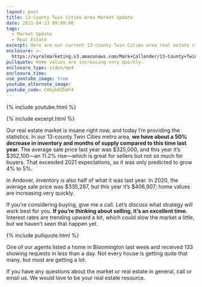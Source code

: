 ```yaml
---
layout: post
title: 13-County Twin Cities Area Market Update
date: 2021-04-13 09:00:00
tags:
  - Market Update
  - Real Estate
excerpt: Here are our current 13-county Twin Cities area real estate statistics.
enclosure: >-
  https://vyralmarketing.s3.amazonaws.com/Mark+Callender/13-County+Twin+Cities+Area+Market+Update.mp4
pullquote: Home values are increasing very quickly.
enclosure_type: video/mp4
enclosure_time:
use_youtube_image: true
youtube_alternate_image:
youtube_code: CHGyk8ZhbF4
---
```

{% include youtube.html %}

{% include excerpt.html %}

Our real estate market is insane right now, and today I’m providing the statistics. In our 13-county Twin Cities metro area, **we have about a 50% decrease in inventory and months of supply compared to this time last year.** The average sale price last year was $325,000, and this year it’s $352,100—an 11.2% rise—which is great for sellers but not so much for buyers. That exceeded 2021 expectations, as it was only predicted to grow 4% to 5%.

In Andover, inventory is also half of what it was last year. In 2020, the average sale price was $335,297, but this year it’s $406,907; home values are increasing very quickly.&nbsp;

If you’re considering buying, give me a call. Let’s discuss what strategy will work best for you. **If you’re thinking about selling, it’s an excellent time.** Interest rates are trending upward a bit, which could slow the market a little, but we haven’t seen that happen yet.

{% include pullquote.html %}

One of our agents listed a home in Bloomington last week and received 133 showing requests in less than a day. Not every house is getting quite that many, but most are getting a lot.

If you have any questions about the market or real estate in general, call or email us. We would love to be your real estate resource.
